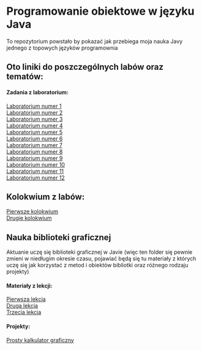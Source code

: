 # Programowanie obiektowe w języku Java
To repozytorium powstało by pokazać jak przebiega moja nauka Javy jednego z topowych języków programownia
## Oto liniki do poszczególnych labów oraz tematów:
#### Zadania z laboratorium:
<a href="https://github.com/Prawy126/Java/tree/main/Laby/lab1">Laboratorium numer 1</a><br>
<a href="https://github.com/Prawy126/Java/tree/main/Laby/lab2">Laboratorium numer 2</a><br>
<a href="https://github.com/Prawy126/Java/tree/main/Laby/lab3">Laboratorium numer 3</a><br>
<a href="https://github.com/Prawy126/Java/tree/main/Laby/lab4">Laboratorium numer 4</a><br>
<a href="https://github.com/Prawy126/Java/tree/main/Laby/lab5">Laboratorium numer 5</a><br>
<a href="https://github.com/Prawy126/Java/tree/main/Laby/lab6">Laboratorium numer 6</a><br>
<a href="https://github.com/Prawy126/Java/tree/main/Laby/lab7">Laboratorium numer 7</a><br>
<a href="https://github.com/Prawy126/Java/tree/main/Laby/lab8">Laboratorium numer 8</a><br>
<a href="https://github.com/Prawy126/Java/tree/main/Laby/lab9">Laboratorium numer 9</a><br>
<a href="https://github.com/Prawy126/Java/tree/main/Laby/lab10">Laboratorium numer 10</a><br>
<a href="https://github.com/Prawy126/Java/tree/main/Laby/lab11">Laboratorium numer 11</a><br>
<a href="https://github.com/Prawy126/Java/tree/main/Laby/lab12">Laboratorium numer 12</a><br>

## Kolokwium z labów:
<a href="https://github.com/Prawy126/Java/tree/main/Kolokwium/Kolokwium">Pierwsze kolokwium</a><br>
<a href="https://github.com/Prawy126/Java/tree/main/LKolokiwum/Kolokwium2">Drugie kolokwium</a><br>

## Nauka biblioteki graficznej
Aktuanie uczę się biblioteki graficznej w Javie (więc ten folder się pewnie zmieni w niedługim okresie czasu, pojawiać będą się tu materiały z których uczę się jak korzystać z metod i obiektów bibliotki oraz różnego rodzaju projekty)<br>
#### Materiały z lekcji:
<a href="https://github.com/Prawy126/Java/tree/main/Biblioteka_graficzna/MojeOkienko">Pierwsza lekcja</a><br>
<a href="https://github.com/Prawy126/Java/tree/main/Biblioteka_graficzna/Lekcja2">Druga lekcja</a><br>
<a href="https://github.com/Prawy126/Java/tree/main/Biblioteka_graficzna/lekcja3">Trzecia lekcja</a><br>
#### Projekty:
<a href="https://github.com/Prawy126/Java/tree/main/Biblioteka_graficzna/kalkulator">Prosty kalkulator graficzny</a><br>

